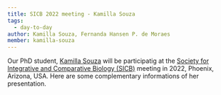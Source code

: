 ```yaml
---
title: SICB 2022 meeting - Kamilla Souza
tags:
  - day-to-day
author: Kamilla Souza, Fernanda Hansen P. de Moraes
member: kamilla-souza
---
```


Our PhD student, [Kamilla Souza](kamilla-souza) will be participatig at the [Society for Integrative and Comparative Biology (SICB)](https://burkclients.com/sicb/meetings/2022/site/) meeting in 2022, Phoenix, Arizona, USA. Here are some complementary informations of her presentation.
